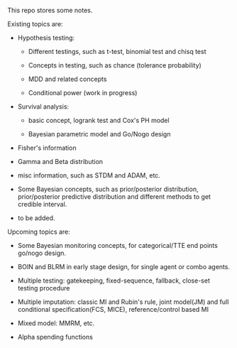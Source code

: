 This repo stores some notes.

Existing topics are:

- Hypothesis testing: 

    - Different testings, such as t-test, binomial test and chisq test
    
    - Concepts in testing, such as chance (tolerance probability)

    - MDD and related concepts

    - Conditional power (work in progress)

- Survival analysis: 
    
    - basic concept, logrank test and Cox's PH model

    - Bayesian parametric model and Go/Nogo design

- Fisher's information

- Gamma and Beta distribution

- misc information, such as STDM and ADAM, etc.

- Some Bayesian concepts, such as prior/posterior distribution, prior/posterior predictive distribution and different methods to get credible interval.

- to be added.

Upcoming topics are:

- Some Bayesian monitoring concepts, for categorical/TTE end points go/nogo design.

- BOIN and BLRM in early stage design, for single agent or combo agents.

- Multiple testing: gatekeeping, fixed-sequence, fallback, close-set testing procedure

- Multiple imputation: classic MI and Rubin's rule, joint model(JM) and full conditional specification(FCS, MICE), reference/control based MI

- Mixed model: MMRM, etc.

- Alpha spending functions
